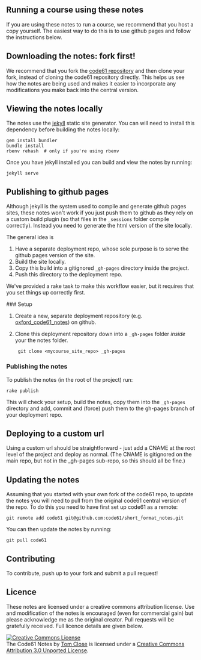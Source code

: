 ## Running a course using these notes

If you are using these notes to run a course, we recommend that you host a copy yourself. The easiest way to do this is to use github pages and follow the instructions below.

## Downloading the notes: fork first!

We recommend that you fork the [code61 repository](https://github.com/code61/short_format_notes) and then clone your fork, instead of cloning the code61 repository directly. This helps us see how the notes are being used and makes it easier to incorporate any modifications you make back into the central version.

## Viewing the notes locally

The notes use the [jekyll](http://jekyllrb.com/) static site generator. You can will need to install this dependency before building the notes locally:

    gem install bundler
    bundle install
    rbenv rehash  # only if you're using rbenv

Once you have jekyll installed you can build and view the notes by running:

    jekyll serve

## Publishing to github pages

Although jekyll is the system used to compile and generate github pages sites, these notes won't work if you just push them to github as they rely on a custom build plugin (so that files in the `_sessions` folder compile correctly). Instead you need to generate the html version of the site locally.

The general idea is

1. Have a separate deployment repo, whose sole purpose is to serve the github pages version of the site.
2. Build the site locally.
3. Copy this build into a gitignored `_gh-pages` directory inside the project.
4. Push this directory to the deployment repo.

We've provided a rake task to make this workflow easier, but it requires that you set things up correctly first.

### Setup

1. Create a new, separate deployment repository (e.g. [oxford_code61_notes](https://github.com/tomclose/oxford_code61_notes)) on github.
2. Clone this deployment repository down into a `_gh-pages` folder *inside* your the notes folder.

        git clone <mycourse_site_repo> _gh-pages

### Publishing the notes

To publish the notes (in the root of the project) run:

    rake publish

This will check your setup, build the notes, copy them into the `_gh-pages` directory and add, commit and (force) push them to the gh-pages branch of your deployment repo.

## Deploying to a custom url

Using a custom url should be straightforward - just add a CNAME at the root level of the project and deploy as normal. (The CNAME is gitignored on the main repo, but not in the _gh-pages sub-repo, so this should all be fine.)

## Updating the notes

Assuming that you started with your own fork of the code61 repo, to update the notes you will need to pull from the original code61 central version of the repo. To do this you need to have first set up code61 as a remote:

    git remote add code61 git@github.com:code61/short_format_notes.git

You can then update the notes by running:

    git pull code61

## Contributing

To contribute, push up to your fork and submit a pull request!

## Licence

These notes are licensed under a creative commons attribution license. Use and modification of the notes is encouraged (even for commercial gain) but please acknowledge me as the original creator. Pull requests will be gratefully received. Full licence details are given below.

<a rel="license" href="http://creativecommons.org/licenses/by/3.0/deed.en_US"><img alt="Creative Commons License" style="border-width:0" src="http://i.creativecommons.org/l/by/3.0/88x31.png" /></a><br /><span xmlns:dct="http://purl.org/dc/terms/" property="dct:title">The Code61 Notes</span> by <a xmlns:cc="http://creativecommons.org/ns#" href="http://code61.org" property="cc:attributionName" rel="cc:attributionURL">Tom Close</a> is licensed under a <a rel="license" href="http://creativecommons.org/licenses/by/3.0/deed.en_US">Creative Commons Attribution 3.0 Unported License</a>.